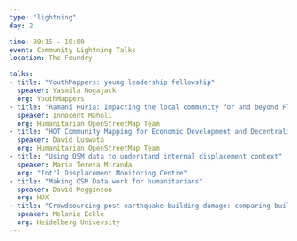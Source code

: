 ```yaml
---
type: "lightning"
day: 2

time: 09:15 - 10:00
event: Community Lightning Talks
location: The Foundry

talks:
- title: "YouthMappers: young leadership fellowship"
  speaker: Yasmila Nogajack
  org: YouthMappers
- title: "Ramani Huria: Impacting the local community for and beyond Flood Resilience"
  speaker: Innocent Maholi
  org: Humanitarian OpenStreetMap Team
- title: "HOT Community Mapping for Economic Development and Decentralization in Liberia"
  speaker: David Luswata
  org: Humanitarian OpenStreetMap Team
- title: "Using OSM data to understand internal displacement context"
  speaker: Maria Teresa Miranda
  org: "Int'l Displacement Monitoring Centre"
- title: "Making OSM Data work for humanitarians"
  speaker: David Megginson
  org: HDX
- title: "Crowdsourcing post-earthquake building damage: comparing building-level vs area-based damage estimation"
  speaker: Melanie Eckle
  org: Heidelberg University
---
```

